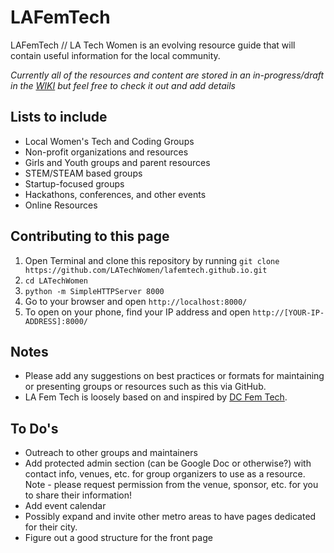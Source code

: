 # LAFemTech 

LAFemTech // LA Tech Women is an evolving resource guide that will contain useful information for the local community. 

_Currently all of the resources and content are stored in an in-progress/draft in the [WIKI](https://github.com/LATechWomen/LATechWomen/wiki) but feel free to check it out and add details_

## Lists to include
* Local Women's Tech and Coding Groups
* Non-profit organizations and resources
* Girls and Youth groups and parent resources
* STEM/STEAM based groups
* Startup-focused groups
* Hackathons, conferences, and other events
* Online Resources

## Contributing to this page
1. Open Terminal and clone this repository by running `git clone https://github.com/LATechWomen/lafemtech.github.io.git`
2. `cd LATechWomen`
3. `python -m SimpleHTTPServer 8000`
4. Go to your browser and open `http://localhost:8000/`
5. To open on your phone, find your IP address and open `http://[YOUR-IP-ADDRESS]:8000/`

## Notes
* Please add any suggestions on best practices or formats for maintaining or presenting groups or resources such as this via GitHub. 
* LA Fem Tech is loosely based on and inspired by [DC Fem Tech](http://dcfemtech.github.io/about.html). 

## To Do's 
* Outreach to other groups and maintainers
* Add protected admin section (can be Google Doc or otherwise?) with contact info, venues, etc. for group organizers to use as a resource. Note - please request permission from the venue, sponsor, etc. for you to share their information!
* Add event calendar
* Possibly expand and invite other metro areas to have pages dedicated for their city.
* Figure out a good structure for the front page
